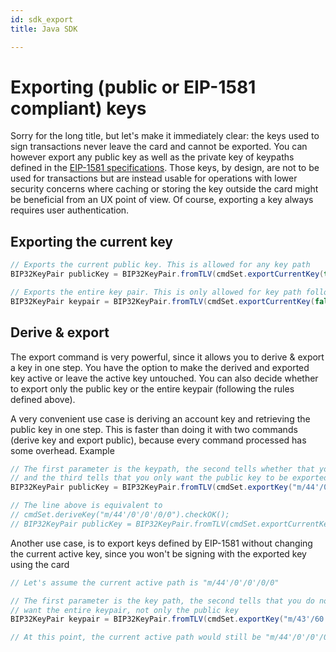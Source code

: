 ```yaml
---
id: sdk_export
title: Java SDK

---
```


# Exporting (public or EIP-1581 compliant) keys

Sorry for the long title, but let's make it immediately clear: the keys used to sign transactions never leave the card and cannot be exported. You can however export any public key as well as the private key of keypaths defined in the [EIP-1581 specifications](https://eips.ethereum.org/EIPS/eip-1581). Those keys, by design, are not to be used for transactions but are instead usable for operations with lower security concerns where caching or storing the key outside the card might be beneficial from an UX point of view. Of course, exporting a key always requires user authentication.

## Exporting the current key

```java
// Exports the current public key. This is allowed for any key path
BIP32KeyPair publicKey = BIP32KeyPair.fromTLV(cmdSet.exportCurrentKey(true).checkOK().getData());

// Exports the entire key pair. This is only allowed for key path following the EIP-1581 definition
BIP32KeyPair keypair = BIP32KeyPair.fromTLV(cmdSet.exportCurrentKey(false).checkOK().getData());
```

## Derive & export

The export command is very powerful, since it allows you to derive & export a key in one step. You have the option to make the derived and exported key active or leave the active key untouched. You can also decide whether to export only the public key or the entire keypair (following the rules defined above).

A very convenient use case is deriving an account key and retrieving the public key in one step. This is faster than doing it with two commands (derive key and export public), because every command processed has some overhead. Example

```java
// The first parameter is the keypath, the second tells whether that you want to make the derived & exported key active
// and the third tells that you only want the public key to be exported.
BIP32KeyPair publicKey = BIP32KeyPair.fromTLV(cmdSet.exportKey("m/44'/0'/0'/0/0", true, true).checkOK().getData());

// The line above is equivalent to
// cmdSet.deriveKey("m/44'/0'/0'/0/0").checkOK();
// BIP32KeyPair publicKey = BIP32KeyPair.fromTLV(cmdSet.exportCurrentKey(true).checkOK().getData());
```

Another use case, is to export keys defined by EIP-1581 without changing the current active key, since you won't be signing with the exported key using the card

```java
// Let's assume the current active path is "m/44'/0'/0'/0/0"

// The first parameter is the key path, the second tells that you do not want to make it current and the third that you
// want the entire keypair, not only the public key
BIP32KeyPair keypair = BIP32KeyPair.fromTLV(cmdSet.exportKey("m/43'/60'/1581'/0'/0", false, false).checkOK().getData());

// At this point, the current active path would still be "m/44'/0'/0'/0/0"
```
